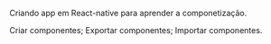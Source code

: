 Criando app em React-native para aprender a componetização.

Criar componentes;
Exportar componentes;
Importar componentes.